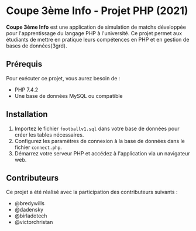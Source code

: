 # Coupe 3ème Info - Projet PHP (2021)

**Coupe 3ème Info** est une application de simulation de matchs développée pour l'apprentissage du langage PHP à l'université. Ce projet permet aux étudiants de mettre en pratique leurs compétences en PHP et en gestion de bases de données(3grd).

## Prérequis

Pour exécuter ce projet, vous aurez besoin de :

- PHP 7.4.2
- Une base de données MySQL ou compatible

## Installation

1. Importez le fichier `footballv1.sql` dans votre base de données pour créer les tables nécessaires.
2. Configurez les paramètres de connexion à la base de données dans le fichier `connect.php`.
3. Démarrez votre serveur PHP et accédez à l'application via un navigateur web.

## Contributeurs

Ce projet a été réalisé avec la participation des contributeurs suivants :

- @bredywills
- @dadensky
- @birladotech
- @victorchristan
